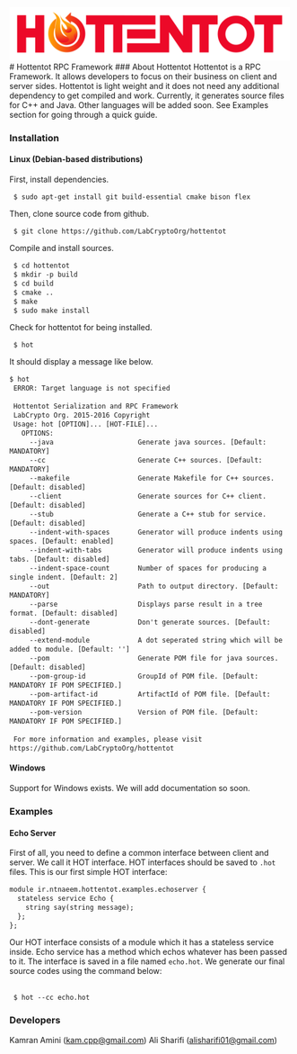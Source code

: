 <img src="https://github.com/LabCryptoOrg/hottentot/blob/master/docs/logo/hottentot.png" width="500px" />
# Hottentot RPC Framework
### About Hottentot
Hottentot is a RPC Framework. It allows developers to focus on their business on client and server sides. Hottentot is light weight and it does not need any additional dependency to get compiled and work. Currently, it generates source files for C++ and Java. Other languages will be added soon. See Examples section for going through a quick guide.

### Installation
#### Linux (Debian-based distributions)
First, install dependencies.

```shell
 $ sudo apt-get install git build-essential cmake bison flex
```

Then, clone source code from github.

```shell
 $ git clone https://github.com/LabCryptoOrg/hottentot
```

Compile and install sources.

```shell
 $ cd hottentot
 $ mkdir -p build
 $ cd build
 $ cmake ..
 $ make
 $ sudo make install
```

Check for hottentot for being installed.

```shell
 $ hot
```

It should display a message like below.

```{shell, engine='bash', count_lines}
$ hot
 ERROR: Target language is not specified

 Hottentot Serialization and RPC Framework
 LabCrypto Org. 2015-2016 Copyright
 Usage: hot [OPTION]... [HOT-FILE]...
   OPTIONS:
     --java                     Generate java sources. [Default: MANDATORY]
     --cc                       Generate C++ sources. [Default: MANDATORY]
     --makefile                 Generate Makefile for C++ sources. [Default: disabled]
     --client                   Generate sources for C++ client. [Default: disabled]
     --stub                     Generate a C++ stub for service. [Default: disabled]
     --indent-with-spaces       Generator will produce indents using spaces. [Default: enabled]
     --indent-with-tabs         Generator will produce indents using tabs. [Default: disabled]
     --indent-space-count       Number of spaces for producing a single indent. [Default: 2]
     --out                      Path to output directory. [Default: MANDATORY]
     --parse                    Displays parse result in a tree format. [Default: disabled]
     --dont-generate            Don't generate sources. [Default: disabled]
     --extend-module            A dot seperated string which will be added to module. [Default: '']
     --pom                      Generate POM file for java sources. [Default: disabled]
     --pom-group-id             GroupId of POM file. [Default: MANDATORY IF POM SPECIFIED.]
     --pom-artifact-id          ArtifactId of POM file. [Default: MANDATORY IF POM SPECIFIED.]
     --pom-version              Version of POM file. [Default: MANDATORY IF POM SPECIFIED.]

 For more information and examples, please visit https://github.com/LabCryptoOrg/hottentot

```

#### Windows

Support for Windows exists. We will add documentation so soon.

### Examples

#### Echo Server

First of all, you need to define a common interface between client and server. We call it HOT interface.
HOT interfaces should be saved to `.hot` files. This is our first simple HOT interface:

```
module ir.ntnaeem.hottentot.examples.echoserver {
  stateless service Echo {
    string say(string message);
  };  
};

```
Our HOT interface consists of a module which it has a stateless service inside. Echo service has a method which echos whatever has been passed to it. The interface is saved in a file named `echo.hot`. We generate our final source codes using the command below:

```shell
 
 $ hot --cc echo.hot

```

### Developers

Kamran Amini  (kam.cpp@gmail.com)
Ali Sharifi   (alisharifi01@gmail.com)
